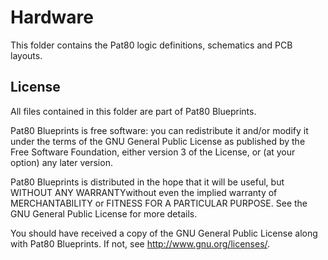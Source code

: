 # Hardware
This folder contains the Pat80 logic definitions, schematics and PCB layouts.

## License
All files contained in this folder are part of Pat80 Blueprints.

Pat80 Blueprints is free software: you can redistribute it and/or modify
it under the terms of the GNU General Public License as published by
the Free Software Foundation, either version 3 of the License, or
(at your option) any later version.

Pat80 Blueprints is distributed in the hope that it will be useful,
but WITHOUT ANY WARRANTYwithout even the implied warranty of
MERCHANTABILITY or FITNESS FOR A PARTICULAR PURPOSE.  See the
GNU General Public License for more details.

You should have received a copy of the GNU General Public License
along with Pat80 Blueprints.  If not, see <http://www.gnu.org/licenses/>.